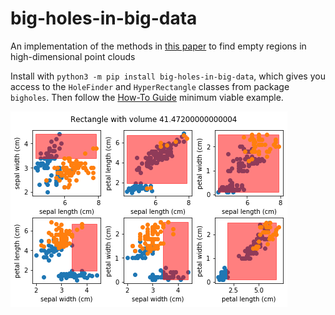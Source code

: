# big-holes-in-big-data

An implementation of the methods in [this paper](https://arxiv.org/pdf/1704.00683.pdf) to find empty regions in high-dimensional point clouds

Install with `python3 -m pip install big-holes-in-big-data`, which gives you access to the `HoleFinder` and `HyperRectangle` classes from package `bigholes`. Then follow the [How-To Guide](https://pavelkomarov.com/big-holes-in-big-data/how_to_use.html) minimum viable example.

![hole](hole.png)
